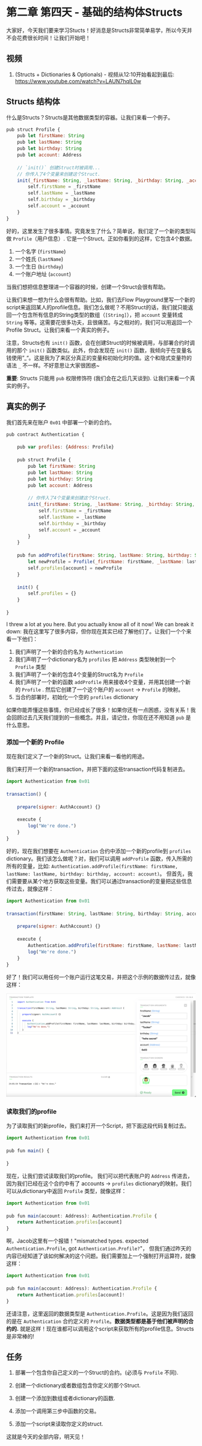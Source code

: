 # 第二章 第四天 - 基础的结构体Structs

大家好，今天我们要来学习Stucts！好消息是Structs非常简单易学，所以今天并不会花费很长时间！让我们开始吧！

## 视频

1. (Structs + Dictionaries & Optionals) - 视频从12:10开始看起到最后: <https://www.youtube.com/watch?v=LAUN7hqlL0w>

## Structs 结构体

什么是Structs？Structs是其他数据类型的容器。让我们来看一个例子。

```javascript
pub struct Profile {
    pub let firstName: String
    pub let lastName: String
    pub let birthday: String
    pub let account: Address

    // `init()` 创建Struct时被调用...
    // 你传入了4个变量来创建这个Struct.
    init(_firstName: String, _lastName: String, _birthday: String, _account: Address) {
        self.firstName = _firstName
        self.lastName = _lastName
        self.birthday = _birthday
        self.account = _account
    }
}
```

好的，这里发生了很多事情。究竟发生了什么？简单说，我们定了一个新的类型叫做 `Profile`（用户信息）. 它是一个Struct。正如你看到的这样，它包含4个数据。

1. 一个名字 (`firstName`)
2. 一个姓氏 (`lastName`)
3. 一个生日 (`birthday`)
4. 一个账户地址 (`account`)

当我们想把信息整理进一个容器的时候，创建一个Struct会很有帮助。

让我们来想一想为什么会很有帮助。比如，我们去Flow Playground里写一个新的script来返回某人的profile信息。我们怎么做呢？不用Struct的话，我们就只能返回一个包含所有信息的String类型的数组（`[String]`），把 `account` 变量转成 `String` 等等。这需要花很多功夫，且很痛苦。与之相对的，我们可以用返回一个Profile Struct。让我们来看一个真实的例子。

注意，Structs也有 `init()` 函数，会在创建Struct的时候被调用，与部署合约时调用的那个 `init()` 函数类似。此外，你会发现在 `init()` 函数，我倾向于在变量名钱使用”_“。这是我为了来区分真正的变量和初始化时的值。这个和隐式变量符的语法 `_` 不一样。不好意思让大家很困惑~


**重要**: Structs 只能用 `pub` 权限修饰符 (我们会在之后几天谈到). 让我们来看一个真实的例子。

## 真实的例子

我们首先来在账户 `0x01` 中部署一个新的合约。


```javascript
pub contract Authentication {

    pub var profiles: {Address: Profile}
    
    pub struct Profile {
        pub let firstName: String
        pub let lastName: String
        pub let birthday: String
        pub let account: Address

        // 你传入了4个变量来创建这个Struct.
        init(_firstName: String, _lastName: String, _birthday: String, _account: Address) {
            self.firstName = _firstName
            self.lastName = _lastName
            self.birthday = _birthday
            self.account = _account
        }
    }

    pub fun addProfile(firstName: String, lastName: String, birthday: String, account: Address) {
        let newProfile = Profile(_firstName: firstName, _lastName: lastName, _birthday: birthday, _account: account)
        self.profiles[account] = newProfile
    }

    init() {
        self.profiles = {}
    }

}
```

I threw a lot at you here. But you actually know all of it now! We can break it down:
我在这里写了很多内容，但你现在其实已经了解他们了。让我们一个个来看一下他们：

1. 我们声明了一个新的合约名为 `Authentication`
2. 我们声明了一个dictionary名为 `profiles` 把 `Address` 类型映射到一个 `Profile` 类型
3. 我们声明了一个新的包含4个变量的Struct名为 `Profile`
4. 我们声明了一个新的函数 `addProfile` 用来接收4个变量，并用其创建一个新的 `Profile` . 然后它创建了一个这个账户的 `account` -> `Profile` 的映射。
5. 当合约部署时，初始化一个空的 `profiles` dictionary

如果你能弄懂这些事情，你已经成长了很多！如果你还有一点困惑，没有关系！我会回顾过去几天我们提到的一些概念。并且，请记住，你现在还不用知道 `pub` 是什么意思。

### 添加一个新的 Profile

现在我们定义了一个新的Struct。让我们来看一看他的用途。

我们来打开一个新的transaction，并把下面的这些transaction代码复制进去。

```javascript
import Authentication from 0x01

transaction() {

    prepare(signer: AuthAccount) {}

    execute {
        log("We're done.")
    }
}
```

好的，现在我们想要在 `Authentication` 合约中添加一个新的profile到 `profiles` dictionary。我们该怎么做呢？对，我们可以调用 `addProfile` 函数，传入所需的所有的变量，比如: `Authentication.addProfile(firstName: firstName, lastName: lastName, birthday: birthday, account: account)`。 但首先，我们需要要从某个地方获取这些变量。我们可以通过transaction的变量把这些信息传过去，就像这样：

```javascript
import Authentication from 0x01

transaction(firstName: String, lastName: String, birthday: String, account: Address) {

    prepare(signer: AuthAccount) {}

    execute {
        Authentication.addProfile(firstName: firstName, lastName: lastName, birthday: birthday, account: account)
        log("We're done.")
    }
}
```

好了！我们可以用任何一个账户运行这笔交易，并把这个示例的数据传过去，就像这样：

<img src="../images/txstuff.png" alt="drawing" size="400" />

### 读取我们的profile

为了读取我们的新profile，我们来打开一个Script，把下面这段代码复制过去。

```javascript
import Authentication from 0x01

pub fun main() {

}
```

现在，让我们尝试读取我们的profile。 我们可以把代表账户的 `Address` 传进去，因为我们已经在这个合约中有了 accounts -> `profiles` dictionary的映射。我们可以从dictionary中返回 `Profile` 类型，就像这样：

```javascript
import Authentication from 0x01

pub fun main(account: Address): Authentication.Profile {
    return Authentication.profiles[account]
}
```

啊，Jacob这里有一个报错！"mismatched types. expected `Authentication.Profile`, got `Authentication.Profile?`"， 但我们通过昨天的内容已经知道了该如何解决的这个问题。我们需要加上一个强制打开运算符，就像这样：

```javascript
import Authentication from 0x01

pub fun main(account: Address): Authentication.Profile {
    return Authentication.profiles[account]!
}
```

还请注意，这里返回的数据类型是 `Authentication.Profile`。这是因为我们返回的是在 `Authentication` 合约定义的 `Profile`。**数据类型都是基于他们被声明的合约的.** 就是这样！现在谁都可以调用这个script来获取所有的profile信息。Structs是非常棒的!

## 任务

1. 部署一个包含你自己定义的一个Struct的合约。(必须与 `Profile` 不同).

2. 创建一个dictionary或者数组包含你定义的那个Struct.

3. 创建一个添加到数组或者dictionary的函数.

4. 添加一个调用第三步中函数的交易。

5. 添加一个script来读取你定义的struct.

这就是今天的全部内容，明天见！
